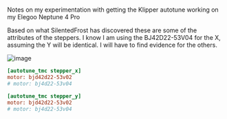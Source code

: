 # 

Notes on my experimentation with getting the Klipper autotune working on my Elegoo Neptune 4 Pro

Based on what SilentedFrost has discovered these are some of the attributes of the steppers. I know I am using the BJ42D22-53V04 for the X, assuming the Y will be identical. I will have to find evidence for the others.

![image](https://github.com/user-attachments/assets/75a469f6-d764-46fc-84b8-a697ec7c54df)



```ini
[autotune_tmc stepper_x]
motor: bjd42d22-53v02
# motor: bj4d22-53v04

[autotune_tmc stepper_y]
motor: bjd42d22-53v02
# motor: bj4d22-53v04
```
